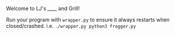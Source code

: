 Welcome to LJ's ____ and Grill!


Run your program with `wrapper.py` to ensure it always restarts when closed/crashed.
i.e.  `./wrapper.py python3 frogger.py`
